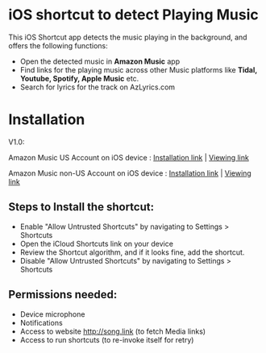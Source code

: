 # iOS shortcut to detect Playing Music
This iOS Shortcut app detects the music playing in the background, and offers the following functions:
- Open the detected music in **Amazon Music** app
- Find links for the playing music across other Music platforms like **Tidal, Youtube, Spotify, Apple Music** etc. 
- Search for lyrics for the track on AzLyrics.com 

# Installation
V1.0:

Amazon Music US Account on iOS device : [Installation link](https://www.icloud.com/shortcuts/d711a98ccac44310a49895c62c502228) | [Viewing link](https://showcuts.app/share/view/d711a98ccac44310a49895c62c502228)

Amazon Music non-US Account on iOS device : [Installation link](https://www.icloud.com/shortcuts/a8ab8ca8377b4d0cbf249aafbee255a0) | [Viewing link](https://showcuts.app/share/view/a8ab8ca8377b4d0cbf249aafbee255a0)

## Steps to Install the shortcut:
- Enable "Allow Untrusted Shortcuts" by navigating to Settings > Shortcuts
- Open the iCloud Shortcuts link on your device
- Review the Shortcut algorithm, and if it looks fine, add the shortcut.
- Disable "Allow Untrusted Shortcuts" by navigating to Settings > Shortcuts

## Permissions needed:
- Device microphone
- Notifications
- Access to website http://song.link (to fetch Media links)
- Access to run shortcuts (to re-invoke itself for retry)

